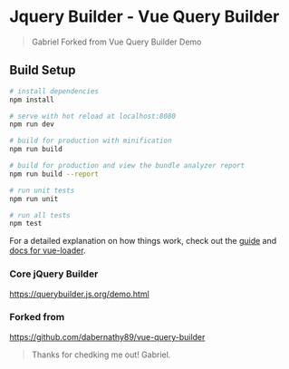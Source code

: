 # Jquery Builder - Vue Query Builder

> Gabriel Forked from Vue Query Builder Demo

## Build Setup

```bash
# install dependencies
npm install

# serve with hot reload at localhost:8080
npm run dev

# build for production with minification
npm run build

# build for production and view the bundle analyzer report
npm run build --report

# run unit tests
npm run unit

# run all tests
npm test
```

For a detailed explanation on how things work, check out the [guide](http://vuejs-templates.github.io/webpack/) and [docs for vue-loader](http://vuejs.github.io/vue-loader).

### Core jQuery Builder

https://querybuilder.js.org/demo.html

### Forked from

https://github.com/dabernathy89/vue-query-builder

> Thanks for chedking me out!
> Gabriel.
